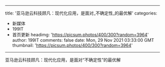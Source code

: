
---
title: '亚马逊云科技顾凡：现代化应用，是面对_不确定性_的最优解'
categories: 
 - 新媒体
 - 199IT
 - 首页更新
headimg: 'https://picsum.photos/400/300?random=3964'
author: 199IT
comments: false
date: Mon, 29 Nov 2021 03:33:00 GMT
thumbnail: 'https://picsum.photos/400/300?random=3964'
---

<div>   
亚马逊云科技顾凡：现代化应用，是面对“不确定性”的最优解  
</div>
            